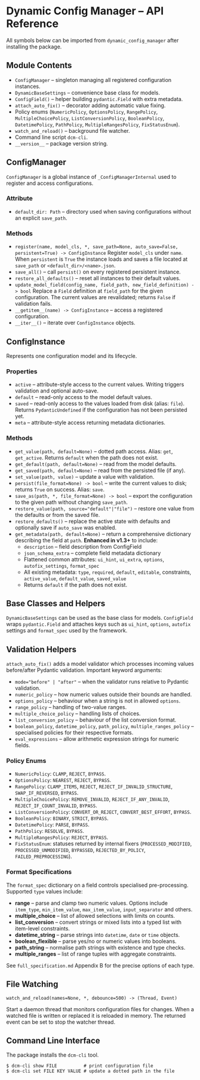 # Dynamic Config Manager – API Reference

All symbols below can be imported from `dynamic_config_manager` after installing the package.

## Module Contents

- `ConfigManager` – singleton managing all registered configuration instances.
- `DynamicBaseSettings` – convenience base class for models.
- `ConfigField()` – helper building `pydantic.Field` with extra metadata.
- `attach_auto_fix()` – decorator adding automatic value fixing.
- Policy enums (`NumericPolicy`, `OptionsPolicy`, `RangePolicy`, `MultipleChoicePolicy`,
  `ListConversionPolicy`, `BooleanPolicy`, `DatetimePolicy`, `PathPolicy`,
  `MultipleRangesPolicy`, `FixStatusEnum`).
- `watch_and_reload()` – background file watcher.
- Command line script `dcm-cli`.
- `__version__` – package version string.

## ConfigManager

`ConfigManager` is a global instance of `_ConfigManagerInternal` used to register
and access configurations.

### Attribute

- `default_dir: Path` – directory used when saving configurations without an
  explicit `save_path`.

### Methods

- `register(name, model_cls, *, save_path=None, auto_save=False, persistent=True) -> ConfigInstance`
  Register `model_cls` under `name`. When `persistent` is `True` the instance
  loads and saves a file located at `save_path` or `<default_dir>/<name>.json`.
- `save_all()` – call `persist()` on every registered persistent instance.
- `restore_all_defaults()` – reset all instances to their default values.
- `update_model_field(config_name, field_path, new_field_definition) -> bool`
  Replace a `Field` definition at `field_path` for the given configuration. The
  current values are revalidated; returns `False` if validation fails.
- `__getitem__(name) -> ConfigInstance` – access a registered configuration.
- `__iter__()` – iterate over `ConfigInstance` objects.

## ConfigInstance

Represents one configuration model and its lifecycle.

### Properties

- `active` – attribute-style access to the current values. Writing triggers
  validation and optional auto-save.
- `default` – read-only access to the model default values.
- `saved` – read-only access to the values loaded from disk (alias: `file`).
  Returns `PydanticUndefined` if the configuration has not been persisted yet.
- `meta` – attribute-style access returning metadata dictionaries.

### Methods

- `get_value(path, default=None)` – dotted path access. Alias: `get`,
  `get_active`. Returns `default` when the path does not exist.
- `get_default(path, default=None)` – read from the model defaults.
- `get_saved(path, default=None)` – read from the persisted file (if any).
- `set_value(path, value)` – update a value with validation.
- `persist(file_format=None) -> bool` – write the current values to disk;
  returns `True` on success. Alias: `save`.
- `save_as(path, *, file_format=None) -> bool` – export the configuration to
  the given path without changing `save_path`.
- `restore_value(path, source="default"|"file")` – restore one value from the
  defaults or from the saved file.
- `restore_defaults()` – replace the active state with defaults and optionally
  save if `auto_save` was enabled.
- `get_metadata(path, default=None)` – return a comprehensive dictionary describing the field
  at `path`. **Enhanced in v1.3+** to include:
  - `description` – field description from ConfigField
  - `json_schema_extra` – complete field metadata dictionary  
  - Flattened common attributes: `ui_hint`, `ui_extra`, `options`, `autofix_settings`, `format_spec`
  - All existing metadata: `type`, `required`, `default`, `editable`, constraints, 
    `active_value`, `default_value`, `saved_value`
  - Returns `default` if the path does not exist.

## Base Classes and Helpers

`DynamicBaseSettings` can be used as the base class for models. `ConfigField`
wraps `pydantic.Field` and attaches keys such as `ui_hint`, `options`,
`autofix` settings and `format_spec` used by the framework.

## Validation Helpers

`attach_auto_fix()` adds a model validator which processes incoming values
before/after Pydantic validation. Important keyword arguments:

- `mode="before" | "after"` – when the validator runs relative to Pydantic validation.
- `numeric_policy` – how numeric values outside their bounds are handled.
- `options_policy` – behaviour when a string is not in allowed `options`.
- `range_policy` – handling of two-value ranges.
- `multiple_choice_policy` – handling lists of choices.
- `list_conversion_policy` – behaviour of the list conversion format.
- `boolean_policy`, `datetime_policy`, `path_policy`, `multiple_ranges_policy` –
  specialised policies for their respective formats.
- `eval_expressions` – allow arithmetic expression strings for numeric fields.

### Policy Enums

- `NumericPolicy`: `CLAMP`, `REJECT`, `BYPASS`.
- `OptionsPolicy`: `NEAREST`, `REJECT`, `BYPASS`.
- `RangePolicy`: `CLAMP_ITEMS`, `REJECT`, `REJECT_IF_INVALID_STRUCTURE`,
  `SWAP_IF_REVERSED`, `BYPASS`.
- `MultipleChoicePolicy`: `REMOVE_INVALID`, `REJECT_IF_ANY_INVALID`,
  `REJECT_IF_COUNT_INVALID`, `BYPASS`.
- `ListConversionPolicy`: `CONVERT_OR_REJECT`, `CONVERT_BEST_EFFORT`, `BYPASS`.
- `BooleanPolicy`: `BINARY`, `STRICT`, `BYPASS`.
- `DatetimePolicy`: `PARSE`, `BYPASS`.
- `PathPolicy`: `RESOLVE`, `BYPASS`.
- `MultipleRangesPolicy`: `REJECT`, `BYPASS`.
- `FixStatusEnum`: statuses returned by internal fixers (`PROCESSED_MODIFIED`,
  `PROCESSED_UNMODIFIED`, `BYPASSED`, `REJECTED_BY_POLICY`,
  `FAILED_PREPROCESSING`).

### Format Specifications

The `format_spec` dictionary on a field controls specialised pre-processing.
Supported `type` values include:

- **range** – parse and clamp two numeric values. Options include
  `item_type`, `min_item_value`, `max_item_value`, `input_separator` and others.
- **multiple_choice** – list of allowed selections with limits on counts.
- **list_conversion** – convert strings or mixed lists into a typed list with
  item-level constraints.
- **datetime_string** – parse strings into `datetime`, `date` or `time` objects.
- **boolean_flexible** – parse yes/no or numeric values into booleans.
- **path_string** – normalise path strings with existence and type checks.
- **multiple_ranges** – list of range tuples with aggregate constraints.

See `full_specification.md` Appendix B for the precise options of each type.

## File Watching

`watch_and_reload(names=None, *, debounce=500) -> (Thread, Event)`

Start a daemon thread that monitors configuration files for changes. When a
watched file is written or replaced it is reloaded in memory. The returned event
can be set to stop the watcher thread.

## Command Line Interface

The package installs the `dcm-cli` tool.

```
$ dcm-cli show FILE          # print configuration file
$ dcm-cli set FILE KEY VALUE # update a dotted path in the file
```

